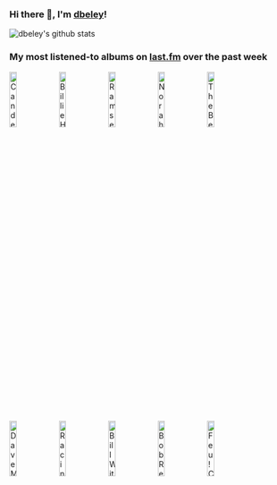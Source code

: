 ### Hi there 👋, I'm [dbeley](https://dbeley.ovh/en)!

![dbeley's github stats](https://github-readme-stats.vercel.app/api?username=dbeley)

### My most listened-to albums on [last.fm](https://www.last.fm/user/d_beley) over the past week

[<img src='https://lastfm.freetls.fastly.net/i/u/300x300/3701220ab615b5dfa7ed8d687b30f98f.jpg' width='16%' alt='Candelabro - Deseo, carne y voluntad'>](https://www.last.fm/music/candelabro/deseo%252c%2bcarne%2by%2bvoluntad)&nbsp;
[<img src='https://lastfm.freetls.fastly.net/i/u/300x300/987f83df73bac13e9a6e255741aeb9e7.png' width='16%' alt='Billie Holiday - Lady Sings the Blues'>](https://www.last.fm/music/billie%2bholiday/lady%2bsings%2bthe%2bblues)&nbsp;
[<img src='https://lastfm.freetls.fastly.net/i/u/300x300/e171fcecf98201d6b03a29cb9d564d2f.jpg' width='16%' alt='Ramsey Lewis - Routes'>](https://www.last.fm/music/ramsey%2blewis/routes)&nbsp;
[<img src='https://lastfm.freetls.fastly.net/i/u/300x300/56f4a3d4bbac40a8a49520f21d50b036.png' width='16%' alt='Norah Jones - Feels Like Home'>](https://www.last.fm/music/norah%2bjones/feels%2blike%2bhome)&nbsp;
[<img src='https://lastfm.freetls.fastly.net/i/u/300x300/e5ebb80aea4db979d378448a64ebefc1.jpg' width='16%' alt='The Beths - Straight Line Was A Lie'>](https://www.last.fm/music/the%2bbeths/straight%2bline%2bwas%2ba%2blie)&nbsp;
<br>
[<img src='https://lastfm.freetls.fastly.net/i/u/300x300/d3aff746b2802f01a7df7e5c43fb8abf.jpg' width='16%' alt='Dave Mckenna - Giant Strides'>](https://www.last.fm/music/dave%2bmckenna/giant%2bstrides)&nbsp;
[<img src='https://lastfm.freetls.fastly.net/i/u/300x300/3b78163e948e70c83790a362839f7c86.jpg' width='16%' alt='Racing Mount Pleasant - Racing Mount Pleasant'>](https://www.last.fm/music/racing%2bmount%2bpleasant/racing%2bmount%2bpleasant)&nbsp;
[<img src='https://lastfm.freetls.fastly.net/i/u/300x300/e5235a91e0685895c8e8c19ebc0f1871.jpg' width='16%' alt='Bill Withers - Menagerie'>](https://www.last.fm/music/bill%2bwithers/menagerie)&nbsp;
[<img src='https://lastfm.freetls.fastly.net/i/u/300x300/3d15f7e838ef3786a068267f592198b5.jpg' width='16%' alt='Bob Reynolds - Quartet'>](https://www.last.fm/music/bob%2breynolds/quartet)&nbsp;
[<img src='https://lastfm.freetls.fastly.net/i/u/300x300/7fd1aa07649e0f1ab607a88a84ee3db7.jpg' width='16%' alt='Feu! Chatterton - Labyrinthe'>](https://www.last.fm/music/feu%2521%2bchatterton/labyrinthe)&nbsp;
<br>

